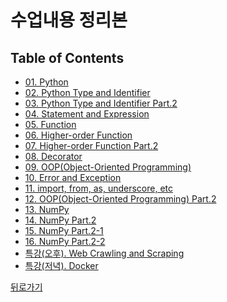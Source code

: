# 수업내용 정리본
## Table of Contents
- [01. Python](https://wind-kyle.github.io/python-fundamentals/notes/01.%20Python.html)
- [02. Python Type and Identifier](https://wind-kyle.github.io/python-fundamentals/notes/02.%20Python%20Type%20and%20Identifier.html)
- [03. Python Type and Identifier Part.2](https://wind-kyle.github.io/python-fundamentals/notes/03.%20Python%20Type%20and%20Identifier%20Part%202.html)
- [04. Statement and Expression](https://wind-kyle.github.io/python-fundamentals/notes/04.%20Statement%20and%20Expression.html)
- [05. Function](https://wind-kyle.github.io/python-fundamentals/notes/05.%20Function.html)
- [06. Higher-order Function](https://wind-kyle.github.io/python-fundamentals/notes/06.%20Higher-order%20Function.html)
- [07. Higher-order Function Part.2](https://wind-kyle.github.io/python-fundamentals/notes/07.%20Higher-order%20Function%20Part%202.html)
- [08. Decorator](https://wind-kyle.github.io/python-fundamentals/notes/08.%20Decorator.html)
- [09. OOP(Object-Oriented Programming)](https://wind-kyle.github.io/python-fundamentals/notes/09.%20OOP(Object-Oriented%20Programming).html)
- [10. Error and Exception](https://wind-kyle.github.io/python-fundamentals/notes/10.%20Error%20and%20Exception.html)
- [11. import, from, as, underscore, etc](https://wind-kyle.github.io/python-fundamentals/notes/11.%20import%2C%20from%2C%20as%2C%20underscore%2C%20etc.html)
- [12. OOP(Object-Oriented Programming) Part.2](https://wind-kyle.github.io/python-fundamentals/notes/12.%20OOP(Object-Oriented%20Programming)%20Part%202.html)
- [13. NumPy](https://wind-kyle.github.io/python-fundamentals/notes/13.%20NumPy.html)
- [14. NumPy Part.2](https://wind-kyle.github.io/python-fundamentals/notes/14.%20NumPy%20Part%202.html)
- [15. NumPy Part.2-1](https://wind-kyle.github.io/python-fundamentals/notes/15.%20NumPy%20Part%202-1.html)
- [16. NumPy Part.2-2](https://wind-kyle.github.io/python-fundamentals/notes/16.%20NumPy%20Part%202-2.html)
- [특강(오후). Web Crawling and Scraping](https://wind-kyle.github.io/python-fundamentals/notes/특강.%20Web%20Crawling%20and%20Scraping.html)
- [특강(저녁). Docker](https://wind-kyle.github.io/python-fundamentals/notes/특강.%20Docker)

[뒤로가기](https://wind-kyle.github.io/python-fundamentals/)
